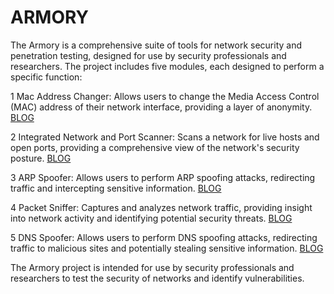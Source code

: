 

# ARMORY

The Armory is a comprehensive suite of tools for network security and penetration testing, designed for use by security professionals and researchers.
The project includes five modules, each designed to perform a specific function:


1 Mac Address Changer: Allows users to change the Media Access Control (MAC) address of their network interface, providing a layer of anonymity.
[BLOG](https://medium.com/@rahulkumarmk/build-a-mac-address-changer-from-scratch-e784ff37f223)

2 Integrated Network and Port Scanner: Scans a network for live hosts and open ports, providing a comprehensive view of the network's security posture.
[BLOG](https://medium.com/@rahulkumarmk/building-an-integrated-port-and-network-scanner-in-python-a-step-by-step-guide-e7d8e2e2fcf)

3 ARP Spoofer: Allows users to perform ARP spoofing attacks, redirecting traffic and intercepting sensitive information.
[BLOG](https://medium.com/@rahulkumarmk/build-an-arp-spoofer-from-scratch-a79d827528f3)

4 Packet Sniffer: Captures and analyzes network traffic, providing insight into network activity and identifying potential security threats.
[BLOG](https://medium.com/@rahulkumarmk/creating-an-advanced-network-packet-sniffer-in-python-a-step-by-step-guide-9fe51e781c64)

5 DNS Spoofer: Allows users to perform DNS spoofing attacks, redirecting traffic to malicious sites and potentially stealing sensitive information.
[BLOG](https://medium.com/@rahulkumarmk/creating-a-dns-spoofing-tool-with-python-a-step-by-step-guide-a3217b3c4905)

The Armory project is intended for use by security professionals and researchers to test the security of networks and identify vulnerabilities.
